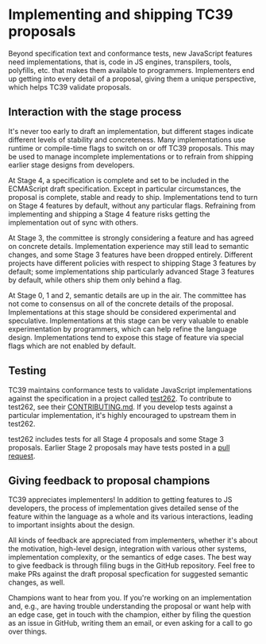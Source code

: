 # Implementing and shipping TC39 proposals

Beyond specification text and conformance tests, new JavaScript features need implementations, that is, code in JS engines, transpilers, tools, polyfills, etc. that makes them available to programmers. Implementers end up getting into every detail of a proposal, giving them a unique perspective, which helps TC39 validate proposals.

## Interaction with the stage process

It's never too early to draft an implementation, but different stages indicate different levels of stability and concreteness. Many implementations use runtime or compile-time flags to switch on or off TC39 proposals. This may be used to manage incomplete implementations or to refrain from shipping earlier stage designs from developers.

At Stage 4, a specification is complete and set to be included in the ECMAScript draft specification. Except in particular circumstances, the proposal is complete, stable and ready to ship. Implementations tend to turn on Stage 4 features by default, without any particular flags. Refraining from implementing and shipping a Stage 4 feature risks getting the implementation out of sync with others.

At Stage 3, the committee is strongly considering a feature and has agreed on concrete details. Implementation experience may still lead to semantic changes, and some Stage 3 features have been dropped entirely. Different projects have different policies with respect to shipping Stage 3 features by default; some implementations ship particularly advanced Stage 3 features by default, while others ship them only behind a flag.

At Stage 0, 1 and 2, semantic details are up in the air. The committee has not come to consensus on all of the concrete details of the proposal. Implementations at this stage should be considered experimental and speculative. Implementations at this stage can be very valuable to enable experimentation by programmers, which can help refine the language design. Implementations tend to expose this stage of feature via special flags which are not enabled by default.

## Testing

TC39 maintains conformance tests to validate JavaScript implementations against the specification in a project called [test262](https://github.com/tc39/test262/). To contribute to test262, see their [CONTRIBUTING.md](https://github.com/tc39/test262/blob/master/CONTRIBUTING.md). If you develop tests against a particular implementation, it's highly encouraged to upstream them in test262.

test262 includes tests for all Stage 4 proposals and some Stage 3 proposals. Earlier Stage 2 proposals may have tests posted in a [pull request](https://github.com/tc39/test262/pulls).

## Giving feedback to proposal champions

TC39 appreciates implementers! In addition to getting features to JS developers, the process of implementation gives detailed sense of the feature within the language as a whole and its various interactions, leading to important insights about the design.

All kinds of feedback are appreciated from implementers, whether it's about the motivation, high-level design, integration with various other systems, implementation complexity, or the semantics of edge cases. The best way to give feedback is through filing bugs in the GitHub repository. Feel free to make PRs against the draft proposal specfication for suggested semantic changes, as well.

Champions want to hear from you. If you're working on an implementation and, e.g., are having trouble understanding the proposal or want help with an edge case, get in touch with the champion, either by filing the question as an issue in GitHub, writing them an email, or even asking for a call to go over things.
